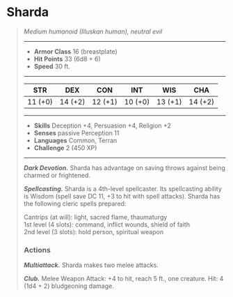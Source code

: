 # Sharda
>*Medium humanoid (Illuskan human), neutral evil*
>___
>- **Armor Class** 16 (breastplate)
>- **Hit Points** 33 (6d8 + 6)
>- **Speed** 30 ft.
>___
>|STR|DEX|CON|INT|WIS|CHA|
>|:---:|:---:|:---:|:---:|:---:|:---:|
>|11 (+0)|14 (+2)|12 (+1)|10 (+0)|13 (+1)|14 (+2)|
>___
>- **Skills** Deception +4, Persuasion +4, Religion +2
>- **Senses** passive Perception 11
>- **Languages** Common, Terran
>- **Challenge** 2 (450 XP)
>___
>***Dark Devotion.*** Sharda has advantage on saving throws against being charmed or frightened.  
>
>***Spellcasting.*** Sharda is a 4th-level spellcaster. Its spellcasting ability is Wisdom (spell save DC 11, +3 to hit with spell attacks). Sharda has the following cleric spells prepared:  
>
>Cantrips (at will): light, sacred flame, thaumaturgy  
>1st level (4 slots): command, inflict wounds, shield of faith  
>2nd level (3 slots): hold person, spiritual weapon  
>
>### Actions
>***Multiattack.*** Sharda makes two melee attacks.  
>
>***Club.*** Melee Weapon Attack: +4 to hit, reach 5 ft., one creature. Hit: 4 (1d4 + 2) bludgeoning damage.